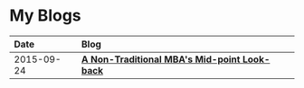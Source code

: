 # My Blogs

| Date       | Blog
|:-----------|:--------------------------------------------------------------------------------------------------------|
| 2015-09-24 | [**A Non-Traditional MBA's Mid-point Look-back**](20150924_NonTraditionalMBAMidPointLookBack)           |
